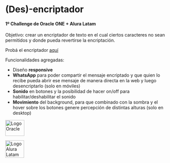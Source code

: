 # (Des)-encriptador
#### 1º Challenge de Oracle ONE + Alura Latam

Objetivo:
crear un encriptador de texto en el cual ciertos caracteres no sean permitidos y donde pueda revertirse la encriptación.

Probá el encriptador [aquí](https://franerdozain.github.io/encriptador/ "Probar encriptador")

Funcionalidades agregadas:
- Diseño **responsive**
- **WhatsApp** para poder compartir el mensaje encriptado y que quien lo recibe pueda abrir ese mensaje de manera directa en la web y luego desencriptarlo (solo en móviles)
- **Sonido** en botones y la posibilidad de hacer on/off para habilitar/deshabilitar el sonido
- **Movimiento** del background, para que combinado con la sombra y el hover sobre los botones genere percepción de distintas alturas (solo en desktop)

[<img src="https://logos-marcas.com/wp-content/uploads/2020/09/Oracle-Logo.png" alt="Logo Oracle" width="60" height="50"/>](https://www.oracle.com/ar/education/oracle-next-education/ "Visitar Oracle ONE")

[<img src="https://www.aluracursos.com/assets/img/alura-share.1647533644.png" alt="Logo Alura Latam" width="59" height="55"/>](https://www.aluracursos.com/ "Visitar Alura")




